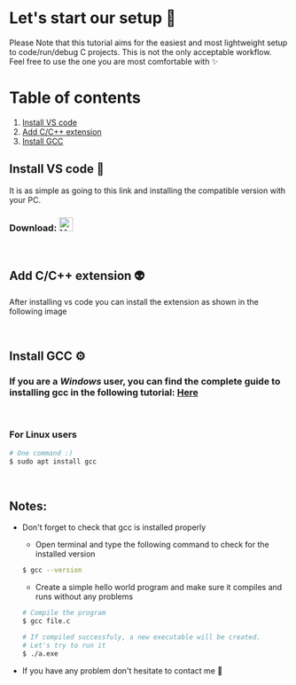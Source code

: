 
  # Let's start our setup 📝  
  Please Note that this tutorial aims for the easiest and most lightweight setup to code/run/debug C projects. This is not the only acceptable workflow. Feel free to use the one you are most comfortable with ✨  
  
  # Table of contents  
1. [Install VS code](#paragraph1)  
2. [Add C/C++ extension](#paragraph2)   
3. [Install GCC](#paragraph3)  

  ## Install VS code 🚀  
  <p>It is as simple as going to this link and installing the compatible version with your PC.</p>
  
  <h3>Download: 
  <a href="https://code.visualstudio.com/download"> <img src="https://upload.wikimedia.org/wikipedia/commons/thumb/9/9a/Visual_Studio_Code_1.35_icon.svg/2048px-Visual_Studio_Code_1.35_icon.svg.png" alt="VS code" width="25" height="25"/> </a> 
  </h3>

<br>
  
  ## Add C/C++ extension 👽  
  After installing vs code you can install the extension as shown in the following image
  <!-- Put the image here -->
      
<br>

  ## Install GCC ⚙  
  <h3>If you are a <em>Windows</em> user, you can find the complete guide to installing gcc in the following tutorial: <a href='https://www.msys2.org/'>Here</a></h3>

  <br>

  <h3>For Linux users</h3>
  
```bash
# One command :)
$ sudo apt install gcc
```
<br>

 ## Notes:
- Don't forget to check that gcc is installed properly
  - Open terminal and type the following command to check for the installed version
  
  ```bash
  $ gcc --version
  ``` 
  - Create a simple hello world program and make sure it compiles and runs without any problems

  ```bash
  # Compile the program 
  $ gcc file.c

  # If compiled successfuly, a new executable will be created.
  # Let's try to run it
  $ ./a.exe
  ```

- If you have any problem don't hesitate to contact me 🤖
